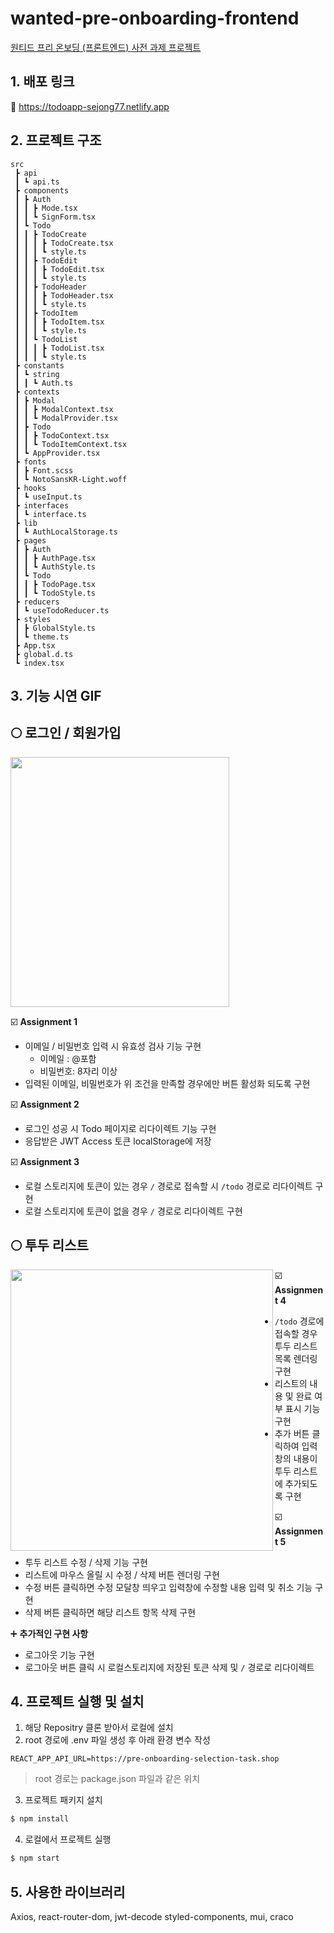 # wanted-pre-onboarding-frontend

[원티드 프리 온보딩 (프론트엔드) 사전 과제 프로젝트](https://github.com/walking-sunset/selection-task)



## 1. 배포 링크

📌 https://todoapp-sejong77.netlify.app



## 2. 프로젝트 구조

``` 
src
 ┣ api
 ┃ ┗ api.ts
 ┣ components
 ┃ ┣ Auth
 ┃ ┃ ┣ Mode.tsx
 ┃ ┃ ┗ SignForm.tsx
 ┃ ┗ Todo
 ┃ ┃ ┣ TodoCreate
 ┃ ┃ ┃ ┣ TodoCreate.tsx
 ┃ ┃ ┃ ┗ style.ts
 ┃ ┃ ┣ TodoEdit
 ┃ ┃ ┃ ┣ TodoEdit.tsx
 ┃ ┃ ┃ ┗ style.ts
 ┃ ┃ ┣ TodoHeader
 ┃ ┃ ┃ ┣ TodoHeader.tsx
 ┃ ┃ ┃ ┗ style.ts
 ┃ ┃ ┣ TodoItem
 ┃ ┃ ┃ ┣ TodoItem.tsx
 ┃ ┃ ┃ ┗ style.ts
 ┃ ┃ ┗ TodoList
 ┃ ┃ ┃ ┣ TodoList.tsx
 ┃ ┃ ┃ ┗ style.ts
 ┣ constants
 ┃ ┗ string
 ┃ ┃ ┗ Auth.ts
 ┣ contexts
 ┃ ┣ Modal
 ┃ ┃ ┣ ModalContext.tsx
 ┃ ┃ ┗ ModalProvider.tsx
 ┃ ┣ Todo
 ┃ ┃ ┣ TodoContext.tsx
 ┃ ┃ ┗ TodoItemContext.tsx
 ┃ ┗ AppProvider.tsx
 ┣ fonts
 ┃ ┣ Font.scss
 ┃ ┗ NotoSansKR-Light.woff
 ┣ hooks
 ┃ ┗ useInput.ts
 ┣ interfaces
 ┃ ┗ interface.ts
 ┣ lib
 ┃ ┗ AuthLocalStorage.ts
 ┣ pages
 ┃ ┣ Auth
 ┃ ┃ ┣ AuthPage.tsx
 ┃ ┃ ┗ AuthStyle.ts
 ┃ ┗ Todo
 ┃ ┃ ┣ TodoPage.tsx
 ┃ ┃ ┗ TodoStyle.ts
 ┣ reducers
 ┃ ┗ useTodoReducer.ts
 ┣ styles
 ┃ ┣ GlobalStyle.ts
 ┃ ┗ theme.ts
 ┣ App.tsx
 ┣ global.d.ts
 ┗ index.tsx
```



## 3. 기능 시연 GIF

## 🌕 로그인 / 회원가입

  <img src="https://user-images.githubusercontent.com/68320595/210740501-0f9ba315-2cc1-4dbb-8e66-7026bd1d2a2d.gif" width="350" height="400" />

☑️ **Assignment 1**

- 이메일 / 비밀번호 입력 시 유효성 검사 기능 구현
  - 이메일 : @포함
  - 비밀번호: 8자리 이상
- 입력된 이메일, 비밀번호가 위 조건을 만족할 경우에만 버튼 활성화 되도록 구현

☑️ **Assignment 2**

- 로그인 성공 시 Todo 페이지로 리다이렉트 기능 구현
- 응답받은 JWT Access 토큰 localStorage에 저장

☑️ **Assignment 3**

- 로컬 스토리지에 토큰이 있는 경우 `/` 경로로 접속할 시 `/todo` 경로로 리다이렉트  구현
- 로컬 스토리지에 토큰이 없을 경우 `/` 경로로 리다이렉트 구현



## 🌕 투두 리스트

<img src="https://user-images.githubusercontent.com/68320595/210747113-1787ad80-e594-47c1-adf2-ed7944afe080.gif" width="420" height="450" align="left" />



☑️ **Assignment 4**

- `/todo` 경로에 접속할 경우 투두 리스트 목록 렌더링 구현
- 리스트의 내용 및 완료 여부 표시 기능 구현
- 추가 버튼 클릭하여 입력창의 내용이 투두 리스트에 추가되도록 구현

☑️ **Assignment 5**

- 투두 리스트 수정 / 삭제 기능 구현
- 리스트에 마우스 올릴 시 수정 / 삭제 버튼 렌더링 구현
- 수정 버튼 클릭하면 수정 모달창 띄우고 입력창에 수정할 내용 입력 및 취소 기능 구현
- 삭제 버튼 클릭하면 해당 리스트 항목 삭제 구현

➕ **추가적인 구현 사항**

- 로그아웃 기능 구현
- 로그아웃 버튼 클릭 시 로컬스토리지에 저장된 토큰 삭제 및 `/` 경로로 리다이렉트



## 4. 프로젝트 실행 및 설치

1. 해당 Repositry 클론 받아서 로컬에 설치
2. root 경로에 .env 파일 생성 후 아래 환경 변수 작성

``` 
REACT_APP_API_URL=https://pre-onboarding-selection-task.shop
```

> root 경로는 package.json 파일과 같은 위치

3. 프로젝트 패키지 설치

``` bash
$ npm install
```

4. 로컬에서 프로젝트 실행

``` bash
$ npm start
```



## 5. 사용한 라이브러리

Axios, react-router-dom, jwt-decode
styled-components, mui, craco

